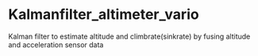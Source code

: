 Kalmanfilter_altimeter_vario
============================

Kalman filter to estimate altitude and climbrate(sinkrate) by fusing altitude and acceleration sensor data
